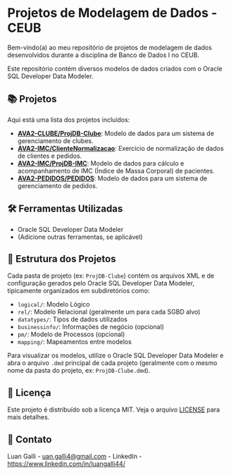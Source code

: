 # Projetos de Modelagem de Dados - CEUB

Bem-vindo(a) ao meu repositório de projetos de modelagem de dados desenvolvidos durante a disciplina de Banco de Dados I no CEUB.

Este repositório contém diversos modelos de dados criados com o Oracle SQL Developer Data Modeler.

## 📚 Projetos

Aqui está uma lista dos projetos incluídos:

* **[AVA2-CLUBE/ProjDB-Clube](./AVA2-CLUBE/ProjDB-Clube/)**: Modelo de dados para um sistema de gerenciamento de clubes.
* **[AVA2-IMC/ClienteNormalizacao](./AVA2-IMC/ClienteNormalizacao/)**: Exercício de normalização de dados de clientes e pedidos.
* **[AVA2-IMC/ProjDB-IMC](./AVA2-IMC/ProjDB-IMC/)**: Modelo de dados para cálculo e acompanhamento de IMC (Índice de Massa Corporal) de pacientes.
* **[AVA2-PEDIDOS/PEDIDOS](./AVA2-PEDIDOS/PEDIDOS/)**: Modelo de dados para um sistema de gerenciamento de pedidos.

## 🛠️ Ferramentas Utilizadas

* Oracle SQL Developer Data Modeler
* (Adicione outras ferramentas, se aplicável)

## 📂 Estrutura dos Projetos

Cada pasta de projeto (ex: `ProjDB-Clube`) contém os arquivos XML e de configuração gerados pelo Oracle SQL Developer Data Modeler, tipicamente organizados em subdiretórios como:
* `logical/`: Modelo Lógico
* `rel/`: Modelo Relacional (geralmente um para cada SGBD alvo)
* `datatypes/`: Tipos de dados utilizados
* `businessinfo/`: Informações de negócio (opcional)
* `pm/`: Modelo de Processos (opcional)
* `mapping/`: Mapeamentos entre modelos

Para visualizar os modelos, utilize o Oracle SQL Developer Data Modeler e abra o arquivo `.dmd` principal de cada projeto (geralmente com o mesmo nome da pasta do projeto, ex: `ProjDB-Clube.dmd`).

## 📄 Licença

Este projeto é distribuído sob a licença MIT. Veja o arquivo [LICENSE](./LICENSE) para mais detalhes.

## 👤 Contato

Luan Galli - uan.galli4@gmail.com - LinkedIn - https://www.linkedin.com/in/luangalli44/
